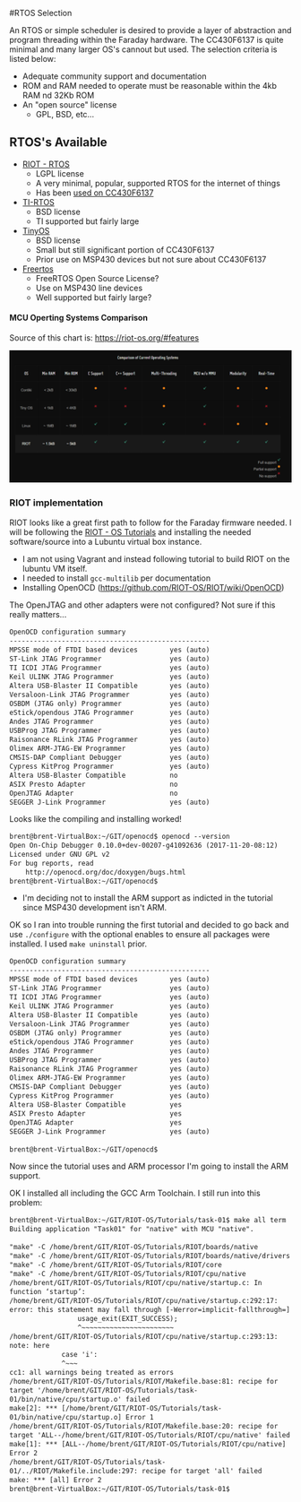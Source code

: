 #RTOS Selection

An RTOS or simple scheduler is desired to provide a layer of abstraction and program threading within the Faraday hardware. The CC430F6137 is quite minimal and many larger OS's cannout but used. The selection criteria is listed below:

* Adequate community support and documentation
* ROM and RAM needed to operate must be reasonable within the 4kb RAM nd 32Kb ROM
* An "open source" license
  * GPL, BSD, etc...

## RTOS's Available

* [RIOT - RTOS](https://riot-os.org/)
  * LGPL license
  * A very minimal, popular, supported RTOS for the internet of things
  * Has been [used on CC430F6137](https://github.com/RIOT-OS/RIOT/wiki/Board:-eZ430-Chronos)
* [TI-RTOS](http://www.ti.com/tool/TI-RTOS)
  * BSD license
  * TI supported but fairly large
* [TinyOS](http://www.tinyos.net/)
  * BSD license
  * Small but still significant portion of CC430F6137
  * Prior use on MSP430 devices but not sure about CC430F6137
* [Freertos](https://www.google.com/url?sa=t&rct=j&q=&esrc=s&source=web&cd=1&cad=rja&uact=8&ved=0ahUKEwjPytKIvM3XAhWKg1QKHUf3DVEQFggoMAA&url=http%3A%2F%2Fwww.freertos.org%2F&usg=AOvVaw3zB3DXX1lQcsp2QaeRMeva)
  * FreeRTOS Open Source License?
  * Use on MSP430 line devices
  * Well supported but fairly large?

#### MCU Operting Systems Comparison

Source of this chart is: https://riot-os.org/#features

![RIOT OS Comparison Chart](images/RIOT-Chart.png)


### RIOT implementation

RIOT looks like a great first path to follow for the Faraday firmware needed. I will be following the [RIOT - OS Tutorials](https://github.com/RIOT-OS/Tutorials/blob/master/README.md) and installing the needed software/source into a Lubuntu virtual box instance.

* I am not using Vagrant and instead following tutorial to build RIOT on the lubuntu VM itself.
* I needed to install `gcc-multilib` per documentation
* Installing OpenOCD (https://github.com/RIOT-OS/RIOT/wiki/OpenOCD)

The OpenJTAG and other adapters were not configured? Not sure if this really matters...

```
OpenOCD configuration summary
--------------------------------------------------
MPSSE mode of FTDI based devices        yes (auto)
ST-Link JTAG Programmer                 yes (auto)
TI ICDI JTAG Programmer                 yes (auto)
Keil ULINK JTAG Programmer              yes (auto)
Altera USB-Blaster II Compatible        yes (auto)
Versaloon-Link JTAG Programmer          yes (auto)
OSBDM (JTAG only) Programmer            yes (auto)
eStick/opendous JTAG Programmer         yes (auto)
Andes JTAG Programmer                   yes (auto)
USBProg JTAG Programmer                 yes (auto)
Raisonance RLink JTAG Programmer        yes (auto)
Olimex ARM-JTAG-EW Programmer           yes (auto)
CMSIS-DAP Compliant Debugger            yes (auto)
Cypress KitProg Programmer              yes (auto)
Altera USB-Blaster Compatible           no
ASIX Presto Adapter                     no
OpenJTAG Adapter                        no
SEGGER J-Link Programmer                yes (auto)

```

Looks like the compiling and installing worked!

```
brent@brent-VirtualBox:~/GIT/openocd$ openocd --version
Open On-Chip Debugger 0.10.0+dev-00207-g41092636 (2017-11-20-08:12)
Licensed under GNU GPL v2
For bug reports, read
	http://openocd.org/doc/doxygen/bugs.html
brent@brent-VirtualBox:~/GIT/openocd$
```

* I'm deciding not to install the ARM support as indicted in the tutorial since MSP430 development isn't ARM.

OK so I ran into trouble running the first tutorial and decided to go back and use `./configure` with the optional enables to ensure all packages were installed. I used `make uninstall` prior.

```
OpenOCD configuration summary
--------------------------------------------------
MPSSE mode of FTDI based devices        yes (auto)
ST-Link JTAG Programmer                 yes (auto)
TI ICDI JTAG Programmer                 yes (auto)
Keil ULINK JTAG Programmer              yes (auto)
Altera USB-Blaster II Compatible        yes (auto)
Versaloon-Link JTAG Programmer          yes (auto)
OSBDM (JTAG only) Programmer            yes (auto)
eStick/opendous JTAG Programmer         yes (auto)
Andes JTAG Programmer                   yes (auto)
USBProg JTAG Programmer                 yes (auto)
Raisonance RLink JTAG Programmer        yes (auto)
Olimex ARM-JTAG-EW Programmer           yes (auto)
CMSIS-DAP Compliant Debugger            yes (auto)
Cypress KitProg Programmer              yes (auto)
Altera USB-Blaster Compatible           yes
ASIX Presto Adapter                     yes
OpenJTAG Adapter                        yes
SEGGER J-Link Programmer                yes (auto)

brent@brent-VirtualBox:~/GIT/openocd$
```

Now since the tutorial uses and ARM processor I'm going to install the ARM support.

OK I installed all including the GCC Arm Toolchain.
I still run into this problem:

```
brent@brent-VirtualBox:~/GIT/RIOT-OS/Tutorials/task-01$ make all term
Building application "Task01" for "native" with MCU "native".

"make" -C /home/brent/GIT/RIOT-OS/Tutorials/RIOT/boards/native
"make" -C /home/brent/GIT/RIOT-OS/Tutorials/RIOT/boards/native/drivers
"make" -C /home/brent/GIT/RIOT-OS/Tutorials/RIOT/core
"make" -C /home/brent/GIT/RIOT-OS/Tutorials/RIOT/cpu/native
/home/brent/GIT/RIOT-OS/Tutorials/RIOT/cpu/native/startup.c: In function ‘startup’:
/home/brent/GIT/RIOT-OS/Tutorials/RIOT/cpu/native/startup.c:292:17: error: this statement may fall through [-Werror=implicit-fallthrough=]
                 usage_exit(EXIT_SUCCESS);
                 ^~~~~~~~~~~~~~~~~~~~~~~~
/home/brent/GIT/RIOT-OS/Tutorials/RIOT/cpu/native/startup.c:293:13: note: here
             case 'i':
             ^~~~
cc1: all warnings being treated as errors
/home/brent/GIT/RIOT-OS/Tutorials/RIOT/Makefile.base:81: recipe for target '/home/brent/GIT/RIOT-OS/Tutorials/task-01/bin/native/cpu/startup.o' failed
make[2]: *** [/home/brent/GIT/RIOT-OS/Tutorials/task-01/bin/native/cpu/startup.o] Error 1
/home/brent/GIT/RIOT-OS/Tutorials/RIOT/Makefile.base:20: recipe for target 'ALL--/home/brent/GIT/RIOT-OS/Tutorials/RIOT/cpu/native' failed
make[1]: *** [ALL--/home/brent/GIT/RIOT-OS/Tutorials/RIOT/cpu/native] Error 2
/home/brent/GIT/RIOT-OS/Tutorials/task-01/../RIOT/Makefile.include:297: recipe for target 'all' failed
make: *** [all] Error 2
brent@brent-VirtualBox:~/GIT/RIOT-OS/Tutorials/task-01$
```
